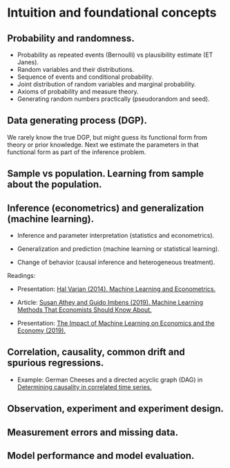 # Intuition and foundational concepts

## Probability and randomness.

- Probability as repeated events (Bernoulli) vs plausibility estimate
  (ET Janes).
- Random variables and their distributions.
- Sequence of events and conditional probability.
- Joint distribution of random variables and marginal probability.
- Axioms of probability and measure theory.
- Generating random numbers practically (pseudorandom and seed).

## Data generating process (DGP).

We rarely know the true DGP, but might guess its functional form from
theory or prior knowledge. Next we estimate the parameters in that
functional form as part of the inference problem.

## Sample vs population. Learning from sample about the population.

## Inference (econometrics) and generalization (machine learning).

- Inference and parameter interpretation (statistics and
  econometrics).

- Generalization and prediction (machine learning or statistical
  learning).

- Change of behavior (causal inference and heterogeneous treatment).

Readings:

- Presentation: [Hal Varian (2014). Machine Learning and Econometrics.](https://web.stanford.edu/class/ee380/Abstracts/140129-slides-Machine-Learning-and-Econometrics.pdf)

- Article: [Susan Athey and Guido Imbens (2019). Machine Learning Methods That Economists Should Know About.](https://www.annualreviews.org/content/journals/10.1146/annurev-economics-080217-053433)

- Presentation: [The Impact of Machine Learning on Economics and the Economy (2019).](https://www.ecb.europa.eu/press/conferences/shared/pdf/20190905_4th_ARC/Susan_Athey.pdf)

## Correlation, causality, common drift and spurious regressions.

- Example: German Cheeses and a directed acyclic graph (DAG) in
  [Determining causality in correlated time series.](https://www.amazon.science/blog/determining-causality-in-correlated-time-series)

## Observation, experiment and experiment design.

## Measurement errors and missing data.

## Model performance and model evaluation.
